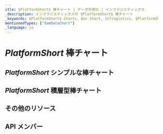 ```yaml
---
itle: $PlatformShort$ 棒チャート | データ可視化 | インフラジスティックス
_description: インフラジスティックスの $PlatformShort$ 棒チャート
_keywords: $PlatformShort$ Charts, Bar Chart, Infragistics, $PlatformShort$ チャート, 棒チャート, インフラジスティックス
mentionedTypes: ["XamDataChart"]
_language: ja
---
```

# $PlatformShort$ 棒チャート

<!-- TODO add introduction about using data-chart -->

## $PlatformShort$ シンプルな棒チャート

<!-- TODO copy and combine content (code snippets, description) from these topics:
    data-chart-type-category-bar-series.md
-->

## $PlatformShort$ 積層型棒チャート

<!-- TODO copy and combine content (code snippets, description) from these topics:
	data-chart-type-stacked-bar-series.md
    data-chart-type-stacked-100-bar-series.md
-->

## その他のリソース
<!-- TODO list topic links related to this topic -->

## API メンバー
<!-- TODO list API links used in this topic -->
